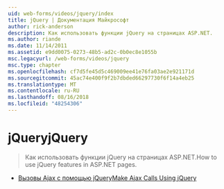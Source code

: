 ```yaml
---
uid: web-forms/videos/jquery/index
title: jQuery | Документация Майкрософт
author: rick-anderson
description: Как использовать функции jQuery на страницах ASP.NET.
ms.author: riande
ms.date: 11/14/2011
ms.assetid: e9dd0075-0273-48b5-ad2c-0b0ec8e1055b
msc.legacyurl: /web-forms/videos/jquery
msc.type: chapter
ms.openlocfilehash: cf7d5fe45d5c469009ee41e76fa03ae2e921171d
ms.sourcegitcommit: 45ac74e400f9f2b7dbded66297730f6f14a4eb25
ms.translationtype: MT
ms.contentlocale: ru-RU
ms.lasthandoff: 08/16/2018
ms.locfileid: "48254306"
---
```

<a name="jquery"></a><span data-ttu-id="a8156-103">jQuery</span><span class="sxs-lookup"><span data-stu-id="a8156-103">jQuery</span></span>
====================
> <span data-ttu-id="a8156-104">Как использовать функции jQuery на страницах ASP.NET.</span><span class="sxs-lookup"><span data-stu-id="a8156-104">How to use jQuery features in ASP.NET pages.</span></span>


- [<span data-ttu-id="a8156-105">Вызовы Ajax с помощью jQuery</span><span class="sxs-lookup"><span data-stu-id="a8156-105">Make Ajax Calls Using jQuery</span></span>](how-do-i-make-ajax-calls-using-jquery.md)
